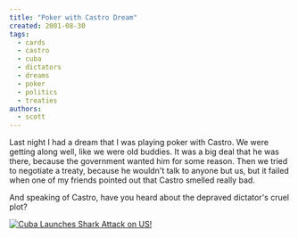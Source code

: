 ```yaml
---
title: "Poker with Castro Dream"
created: 2001-08-30
tags:
  - cards
  - castro
  - cuba
  - dictators
  - dreams
  - poker
  - politics
  - treaties
authors:
  - scott
---
```


Last night I had a dream that I was playing poker with Castro. We were getting along well, like we were old buddies. It was a big deal that he was there, because the government wanted him for some reason. Then we tried to negotiate a treaty, because he wouldn't talk to anyone but us, but it failed when one of my friends pointed out that Castro smelled really bad.

And speaking of Castro, have you heard about the depraved dictator's cruel plot?

[![Cuba Launches Shark Attack on US!](/images/3113220055_a7b3b5b31b_o.jpg)](http://www.flickr.com/photos/spaceninja/3113220055/)
